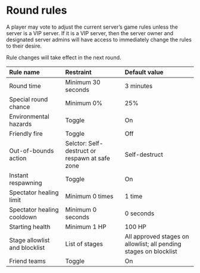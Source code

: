 # Round rules
A player may vote to adjust the current server’s game rules unless the server is a VIP server. If it is a VIP server, then the server owner and designated server admins will have access to immediately change the rules to their desire.

Rule changes will take effect in the next round.

<table>
  <thead>
    <tr>
      <th align="left">Rule name</th>
      <th align="left">Restraint</th>
      <th align="left">Default value</th>
    </tr>
  </thead>
  <tbody>
    <tr>
      <td>Round time</td>
      <td>Minimum 30 seconds</td>
      <td>3 minutes</td>
    </tr>
    <tr>
      <td>Special round chance</td>
      <td>Minimum 0%</td>
      <td>25%</td>
    </tr>
    <tr>
      <td>Environmental hazards</td>
      <td>Toggle</td>
      <td>On</td>
    </tr>
    <tr>
      <td>Friendly fire</td>
      <td>Toggle</td>
      <td>Off</td>
    </tr>
    <tr>
      <td>Out-of-bounds action</td>
      <td>Selctor: Self-destruct or respawn at safe zone</td>
      <td>Self-destruct</td>
    </tr>
    <tr>
      <td>Instant respawning</td>
      <td>Toggle</td>
      <td>On</td>
    </tr>
    <tr>
      <td>Spectator healing limit</td>
      <td>Minimum 0 times</td>
      <td>1 time</td>
    </tr>
    <tr>
      <td>Spectator healing cooldown</td>
      <td>Minimum 0 seconds</td>
      <td>0 seconds</td>
    </tr>
    <tr>
      <td>Starting health</td>
      <td>Minimum 1 HP</td>
      <td>100 HP</td>
    </tr>
    <tr>
      <td>Stage allowlist and blocklist</td>
      <td>List of stages</td>
      <td>All approved stages on allowlist; all pending stages on blocklist</td>
    </tr>
    <tr>
      <td>Friend teams</td>
      <td>Toggle</td>
      <td>On</td>
    </tr>
  </tbody>
</table>
